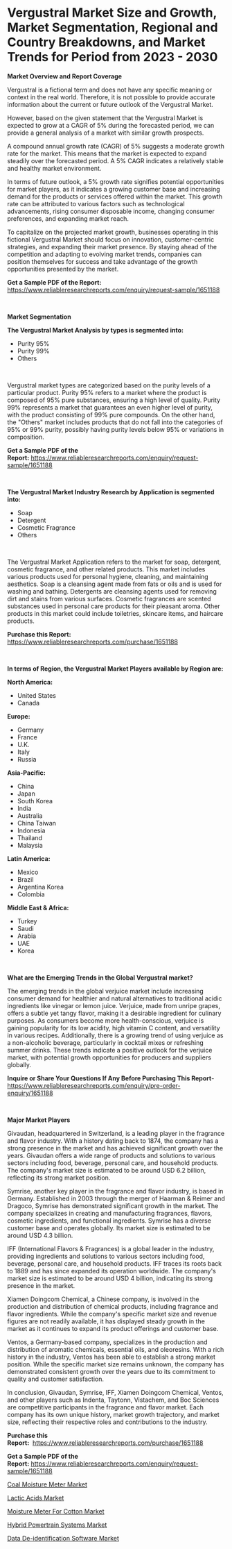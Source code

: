 <p><h1>Vergustral Market Size and Growth, Market Segmentation, Regional and Country Breakdowns, and Market Trends for Period from 2023 -  2030</h1></p><p><strong>Market Overview and Report Coverage</strong></p>
<p><p>Vergustral is a fictional term and does not have any specific meaning or context in the real world. Therefore, it is not possible to provide accurate information about the current or future outlook of the Vergustral Market.</p><p>However, based on the given statement that the Vergustral Market is expected to grow at a CAGR of 5% during the forecasted period, we can provide a general analysis of a market with similar growth prospects.</p><p>A compound annual growth rate (CAGR) of 5% suggests a moderate growth rate for the market. This means that the market is expected to expand steadily over the forecasted period. A 5% CAGR indicates a relatively stable and healthy market environment.</p><p>In terms of future outlook, a 5% growth rate signifies potential opportunities for market players, as it indicates a growing customer base and increasing demand for the products or services offered within the market. This growth rate can be attributed to various factors such as technological advancements, rising consumer disposable income, changing consumer preferences, and expanding market reach.</p><p>To capitalize on the projected market growth, businesses operating in this fictional Vergustral Market should focus on innovation, customer-centric strategies, and expanding their market presence. By staying ahead of the competition and adapting to evolving market trends, companies can position themselves for success and take advantage of the growth opportunities presented by the market.</p></p>
<p><strong>Get a Sample PDF of the Report:</strong> <a href="https://www.reliableresearchreports.com/enquiry/request-sample/1651188">https://www.reliableresearchreports.com/enquiry/request-sample/1651188</a></p>
<p>&nbsp;</p>
<p><strong>Market Segmentation</strong></p>
<p><strong>The Vergustral Market Analysis by types is segmented into:</strong></p>
<p><ul><li>Purity 95%</li><li>Purity 99%</li><li>Others</li></ul></p>
<p>&nbsp;</p>
<p><p>Vergustral market types are categorized based on the purity levels of a particular product. Purity 95% refers to a market where the product is composed of 95% pure substances, ensuring a high level of quality. Purity 99% represents a market that guarantees an even higher level of purity, with the product consisting of 99% pure compounds. On the other hand, the "Others" market includes products that do not fall into the categories of 95% or 99% purity, possibly having purity levels below 95% or variations in composition.</p></p>
<p><strong>Get a Sample PDF of the Report:</strong>&nbsp;<a href="https://www.reliableresearchreports.com/enquiry/request-sample/1651188">https://www.reliableresearchreports.com/enquiry/request-sample/1651188</a></p>
<p>&nbsp;</p>
<p><strong>The Vergustral Market Industry Research by Application is segmented into:</strong></p>
<p><ul><li>Soap</li><li>Detergent</li><li>Cosmetic Fragrance</li><li>Others</li></ul></p>
<p>&nbsp;</p>
<p><p>The Vergustral Market Application refers to the market for soap, detergent, cosmetic fragrance, and other related products. This market includes various products used for personal hygiene, cleaning, and maintaining aesthetics. Soap is a cleansing agent made from fats or oils and is used for washing and bathing. Detergents are cleansing agents used for removing dirt and stains from various surfaces. Cosmetic fragrances are scented substances used in personal care products for their pleasant aroma. Other products in this market could include toiletries, skincare items, and haircare products.</p></p>
<p><strong>Purchase this Report:</strong>&nbsp; <a href="https://www.reliableresearchreports.com/purchase/1651188">https://www.reliableresearchreports.com/purchase/1651188</a></p>
<p>&nbsp;</p>
<p><strong>In terms of Region, the Vergustral Market Players available by Region are:</strong></p>
<p>
    <p> <strong> North America: </strong>
        <ul>
            <li>United States</li>
            <li>Canada</li>
        </ul>
        </p> 
    <p> <strong> Europe: </strong>
        <ul>
            <li>Germany</li>
            <li>France</li>
            <li>U.K.</li>
            <li>Italy</li>
            <li>Russia</li>
        </ul>
        </p> 
    <p> <strong> Asia-Pacific: </strong>
        <ul>
            <li>China</li>
            <li>Japan</li>
            <li>South Korea</li>
            <li>India</li>
            <li>Australia</li>
            <li>China Taiwan</li>
            <li>Indonesia</li>
            <li>Thailand</li>
            <li>Malaysia</li>
        </ul>
        </p> 
    <p> <strong> Latin America: </strong>
        <ul>
            <li>Mexico</li>
            <li>Brazil</li>
            <li>Argentina Korea</li>
            <li>Colombia</li>
        </ul>
        </p> 
    <p> <strong> Middle East & Africa: </strong>
        <ul>
            <li>Turkey</li>
            <li>Saudi</li>
            <li>Arabia</li>
            <li>UAE</li>
            <li>Korea</li>
        </ul>
    </p>
    </p>
<p>&nbsp;</p>
<p><strong>What are the Emerging Trends in the Global Vergustral market?</strong></p>
<p><p>The emerging trends in the global verjuice market include increasing consumer demand for healthier and natural alternatives to traditional acidic ingredients like vinegar or lemon juice. Verjuice, made from unripe grapes, offers a subtle yet tangy flavor, making it a desirable ingredient for culinary purposes. As consumers become more health-conscious, verjuice is gaining popularity for its low acidity, high vitamin C content, and versatility in various recipes. Additionally, there is a growing trend of using verjuice as a non-alcoholic beverage, particularly in cocktail mixes or refreshing summer drinks. These trends indicate a positive outlook for the verjuice market, with potential growth opportunities for producers and suppliers globally.</p></p>
<p><strong>Inquire or Share Your Questions If Any Before Purchasing This Report</strong>- <a href="https://www.reliableresearchreports.com/enquiry/pre-order-enquiry/1651188">https://www.reliableresearchreports.com/enquiry/pre-order-enquiry/1651188</a></p>
<p>&nbsp;</p>
<p><strong>Major Market Players</strong></p>
<p><p>Givaudan, headquartered in Switzerland, is a leading player in the fragrance and flavor industry. With a history dating back to 1874, the company has a strong presence in the market and has achieved significant growth over the years. Givaudan offers a wide range of products and solutions to various sectors including food, beverage, personal care, and household products. The company's market size is estimated to be around USD 6.2 billion, reflecting its strong market position.</p><p>Symrise, another key player in the fragrance and flavor industry, is based in Germany. Established in 2003 through the merger of Haarman & Reimer and Dragoco, Symrise has demonstrated significant growth in the market. The company specializes in creating and manufacturing fragrances, flavors, cosmetic ingredients, and functional ingredients. Symrise has a diverse customer base and operates globally. Its market size is estimated to be around USD 4.3 billion.</p><p>IFF (International Flavors & Fragrances) is a global leader in the industry, providing ingredients and solutions to various sectors including food, beverage, personal care, and household products. IFF traces its roots back to 1889 and has since expanded its operation worldwide. The company's market size is estimated to be around USD 4 billion, indicating its strong presence in the market.</p><p>Xiamen Doingcom Chemical, a Chinese company, is involved in the production and distribution of chemical products, including fragrance and flavor ingredients. While the company's specific market size and revenue figures are not readily available, it has displayed steady growth in the market as it continues to expand its product offerings and customer base.</p><p>Ventos, a Germany-based company, specializes in the production and distribution of aromatic chemicals, essential oils, and oleoresins. With a rich history in the industry, Ventos has been able to establish a strong market position. While the specific market size remains unknown, the company has demonstrated consistent growth over the years due to its commitment to quality and customer satisfaction.</p><p>In conclusion, Givaudan, Symrise, IFF, Xiamen Doingcom Chemical, Ventos, and other players such as Indenta, Taytonn, Vistachem, and Boc Sciences are competitive participants in the fragrance and flavor market. Each company has its own unique history, market growth trajectory, and market size, reflecting their respective roles and contributions to the industry.</p></p>
<p><strong>Purchase this Report:</strong>&nbsp;&nbsp;<a href="https://www.reliableresearchreports.com/purchase/1651188">https://www.reliableresearchreports.com/purchase/1651188</a></p>
<p></p>
<p><strong>Get a Sample PDF of the Report:</strong>&nbsp;<a href="https://www.reliableresearchreports.com/enquiry/request-sample/1651188">https://www.reliableresearchreports.com/enquiry/request-sample/1651188</a></p>
<p><p><a href="https://www.linkedin.com/pulse/coal-moisture-meter-market-research-report-provides-thorough-2oxle/">Coal Moisture Meter Market</a></p><p><a href="https://medium.com/@inner.zone.room/lactic-acids-market-size-growth-forecast-2023-2030-66e129957568">Lactic Acids Market</a></p><p><a href="https://www.linkedin.com/pulse/moisture-meter-cotton-market-research-report-provides-thorough-2pcqe/">Moisture Meter For Cotton Market</a></p><p><a href="https://medium.com/@maeganbraun/hybrid-powertrain-systems-market-size-growth-forecast-2023-2030-6ffda412720a">Hybrid Powertrain Systems Market</a></p><p><a href="https://github.com/JameTravis/Market-Research-Report-List-1/blob/main/data-de-identification-software-market.md">Data De-identification Software Market</a></p></p>